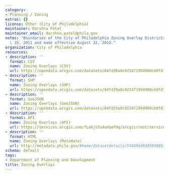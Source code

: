 ```yaml
---
category:
- Planning / Zoning
extras: {}
license: Other (City of Philadelphia)
maintainer: Darshna Patel
maintainer_email: darshna.patel@phila.gov
notes: "Boundaries of the City of Philadelphia Zoning Overlay Districts enacted December\
  \ 15, 2011 and made effective August 22, 2012."
organization: City of Philadelphia
resources:
- description: ''
  format: CSV
  name: Zoning Overlays (CSV)
  url: https://opendata.arcgis.com/datasets/04fd29a8c022471994900cb0fd791bfc_0.csv
- description: ''
  format: SHP
  name: Zoning Overlays (SHP)
  url: https://opendata.arcgis.com/datasets/04fd29a8c022471994900cb0fd791bfc_0.zip
- description: ''
  format: GeoJSON
  name: Zoning Overlays (GeoJSON)
  url: https://opendata.arcgis.com/datasets/04fd29a8c022471994900cb0fd791bfc_0.geojson
- description: ''
  format: API
  name: Zoning Overlays (API)
  url: https://services.arcgis.com/fLeGjb7u4uXqeF9q/arcgis/rest/services/Zoning_Overlays/FeatureServer/0/query?outFields=*&where=1%3D1
- description: ''
  format: HTML
  name: Zoning Overlays (Metadata)
  url: http://metadata.phila.gov/#home/datasetdetails/5543864920583086178c4e89/representationdetails/55438a899b989a05172d0d09/
schema: default
tags:
- Department of Planning and Development
title: Zoning Overlays
---
```


